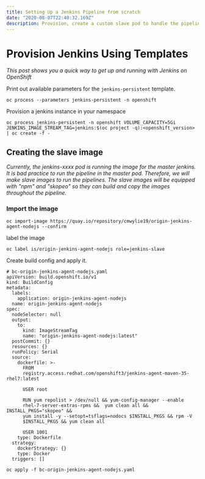 ```yaml
---
title: Setting Up a Jenkins Pipeline from scratch
date: "2020-08-07T22:40:32.169Z"
description: Provision, create a custom slave pod to handle the pipeline, create a pipeline, and trigger builds from GIT. (Work in progress)
---
```


# Provision Jenkins Using Templates
_This post shows you a quick way to get up and running with Jenkins on OpenShift_

Print out available parameters for the `jenkins-persistent` template.
```
oc process --parameters jenkins-persistent -n openshift 
```

Provision a jenkins instance in your namespace
```
oc process jenkins-persistent -n openshift VOLUME_CAPACITY=5Gi JENKINS_IMAGE_STREAM_TAG=jenkins:$(oc project -q):<openshift_version>  | oc create -f - 

```


## Creating the slave image

_Currently, the jenkins-xxxx pod is running the image for the master jenkins. It is bad practice to run the pipeline in the master pod. Therefore, we will make slave images to run the pipelines. The slave images will be equipped with "npm" and "skopeo" so they can build and copy the images throughout the pipeline._

### Import the image
```
oc import-image https://quay.io/repository/cmwylie19/origin-jenkins-agent-nodejs --confirm
```

label the image
```
oc label is/origin-jenkins-agent-nodejs role=jenkins-slave
```

Create build config and apply it.
```
# bc-origin-jenkins-agent-nodejs.yaml
apiVersion: build.openshift.io/v1
kind: BuildConfig
metadata:
  labels:
    application: origin-jenkins-agent-nodejs
  name: origin-jenkins-agent-nodejs
spec:
  nodeSelector: null
  output:
    to:
      kind: ImageStreamTag
      name: "origin-jenkins-agent-nodejs:latest"
  postCommit: {}
  resources: {}
  runPolicy: Serial
  source:
    dockerfile: >-
      FROM
      registry.access.redhat.com/openshift3/jenkins-agent-maven-35-rhel7:latest

      USER root

      RUN yum repolist > /dev/null && yum-config-manager --enable
      rhel-7-server-extras-rpms &&  yum clean all &&  INSTALL_PKGS="skopeo" &&
      yum install -y --setopt=tsflags=nodocs $INSTALL_PKGS && rpm -V
      $INSTALL_PKGS && yum clean all

      USER 1001
    type: Dockerfile
  strategy:
    dockerStrategy: {}
    type: Docker
  triggers: []
```

```
oc apply -f bc-origin-jenkins-agent-nodejs.yaml
```